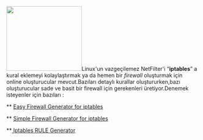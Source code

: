 <html><body><img class="alignright" title="iptables" src="http://i.zdnet.com/blogs/linux%20firewall.png" alt="" width="197" height="169">Linux'un vazgeçilemez NetFilter'i “<strong>iptables</strong>” a kural eklemeyi kolaylaştırmak ya da hemen bir <em>firewall </em>oluşturmak için online oluşturucular mevcut.Bazıları detaylı kurallar oluştururken,bazı oluşturucular sade ve basit bir firewall için gerekenleri üretiyor.Denemek isteyenler için bazıları :

** <a href="http://easyfwgen.morizot.net/gen/" target="_blank">Easy Firewall Generator for iptables</a>

** <a href="http://www.mista.nu/iptables/" target="_blank">Simple Firewall Generator for iptables </a>

**<a href="http://www.docunext.com/iptables-rule-generator.html" target="_blank"> Iptables RULE Generator </a></body></html>